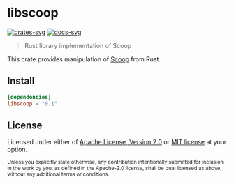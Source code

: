 # libscoop

[![crates-svg]][crates-url]
[![docs-svg]][docs-url]

[crates-svg]: https://img.shields.io/crates/v/libscoop.svg
[crates-url]: https://crates.io/crates/libscoop
[docs-svg]: https://docs.rs/libscoop/badge.svg
[docs-url]: https://docs.rs/libscoop

> Rust library implementation of Scoop

This crate provides manipulation of [Scoop](https://scoop.sh/) from Rust.

## Install

```toml
[dependencies]
libscoop = "0.1"
```

## License

Licensed under either of [Apache License, Version 2.0](LICENSE-APACHE) or
[MIT license](LICENSE-MIT) at your option.

<sub>
Unless you explicitly state otherwise, any contribution intentionally
submitted for inclusion in the work by you, as defined in the Apache-2.0
license, shall be dual licensed as above, without any additional terms or
conditions.
</sub>
